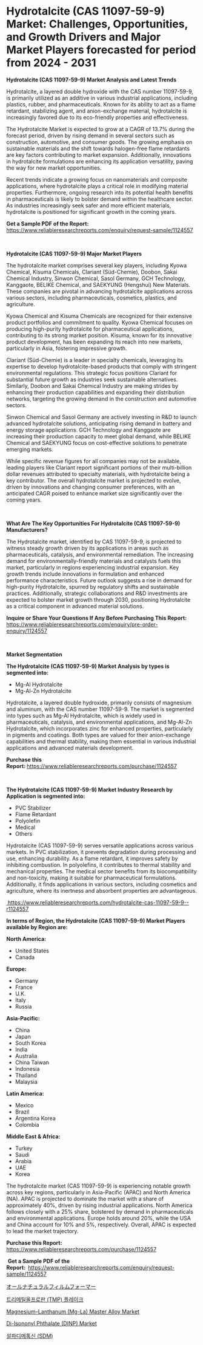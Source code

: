<p><h1>Hydrotalcite (CAS 11097-59-9) Market: Challenges, Opportunities, and Growth Drivers and Major Market Players forecasted for period from 2024 - 2031</h1></p><p><strong>Hydrotalcite (CAS 11097-59-9) Market Analysis and Latest Trends</strong></p>
<p><p>Hydrotalcite, a layered double hydroxide with the CAS number 11097-59-9, is primarily utilized as an additive in various industrial applications, including plastics, rubber, and pharmaceuticals. Known for its ability to act as a flame retardant, stabilizing agent, and anion-exchange material, hydrotalcite is increasingly favored due to its eco-friendly properties and effectiveness.</p><p>The Hydrotalcite Market is expected to grow at a CAGR of 13.7% during the forecast period, driven by rising demand in several sectors such as construction, automotive, and consumer goods. The growing emphasis on sustainable materials and the shift towards halogen-free flame retardants are key factors contributing to market expansion. Additionally, innovations in hydrotalcite formulations are enhancing its application versatility, paving the way for new market opportunities.</p><p>Recent trends indicate a growing focus on nanomaterials and composite applications, where hydrotalcite plays a critical role in modifying material properties. Furthermore, ongoing research into its potential health benefits in pharmaceuticals is likely to bolster demand within the healthcare sector. As industries increasingly seek safer and more efficient materials, hydrotalcite is positioned for significant growth in the coming years.</p></p>
<p><strong>Get a Sample PDF of the Report:&nbsp;</strong> <a href="https://www.reliableresearchreports.com/enquiry/request-sample/1124557">https://www.reliableresearchreports.com/enquiry/request-sample/1124557</a></p>
<p>&nbsp;</p>
<p><strong>Hydrotalcite (CAS 11097-59-9) Major Market Players</strong></p>
<p><p>The hydrotalcite market comprises several key players, including Kyowa Chemical, Kisuma Chemicals, Clariant (Süd-Chemie), Doobon, Sakai Chemical Industry, Sinwon Chemical, Sasol Germany, GCH Technology, Kanggaote, BELIKE Chemical, and SAEKYUNG (Hengshui) New Materials. These companies are pivotal in advancing hydrotalcite applications across various sectors, including pharmaceuticals, cosmetics, plastics, and agriculture.</p><p>Kyowa Chemical and Kisuma Chemicals are recognized for their extensive product portfolios and commitment to quality. Kyowa Chemical focuses on producing high-purity hydrotalcite for pharmaceutical applications, contributing to its strong market position. Kisuma, known for its innovative product development, has been expanding its reach into new markets, particularly in Asia, fostering impressive growth.</p><p>Clariant (Süd-Chemie) is a leader in specialty chemicals, leveraging its expertise to develop hydrotalcite-based products that comply with stringent environmental regulations. This strategic focus positions Clariant for substantial future growth as industries seek sustainable alternatives. Similarly, Doobon and Sakai Chemical Industry are making strides by enhancing their production capabilities and expanding their distribution networks, targeting the growing demand in the construction and automotive sectors.</p><p>Sinwon Chemical and Sasol Germany are actively investing in R&D to launch advanced hydrotalcite solutions, anticipating rising demand in battery and energy storage applications. GCH Technology and Kanggaote are increasing their production capacity to meet global demand, while BELIKE Chemical and SAEKYUNG focus on cost-effective solutions to penetrate emerging markets.</p><p>While specific revenue figures for all companies may not be available, leading players like Clariant report significant portions of their multi-billion dollar revenues attributed to specialty materials, with hydrotalcite being a key contributor. The overall hydrotalcite market is projected to evolve, driven by innovations and changing consumer preferences, with an anticipated CAGR poised to enhance market size significantly over the coming years.</p></p>
<p>&nbsp;</p>
<p><strong>What Are The Key Opportunities For Hydrotalcite (CAS 11097-59-9) Manufacturers?</strong></p>
<p><p>The Hydrotalcite market, identified by CAS 11097-59-9, is projected to witness steady growth driven by its applications in areas such as pharmaceuticals, catalysis, and environmental remediation. The increasing demand for environmentally-friendly materials and catalysts fuels this market, particularly in regions experiencing industrial expansion. Key growth trends include innovations in formulation and enhanced performance characteristics. Future outlook suggests a rise in demand for high-purity Hydrotalcite, spurred by regulatory shifts and sustainable practices. Additionally, strategic collaborations and R&D investments are expected to bolster market growth through 2030, positioning Hydrotalcite as a critical component in advanced material solutions.</p></p>
<p><strong>Inquire or Share Your Questions If Any Before Purchasing This Report:</strong> <a href="https://www.reliableresearchreports.com/enquiry/pre-order-enquiry/1124557">https://www.reliableresearchreports.com/enquiry/pre-order-enquiry/1124557</a></p>
<p>&nbsp;</p>
<p><strong>Market Segmentation</strong></p>
<p><strong>The Hydrotalcite (CAS 11097-59-9) Market Analysis by types is segmented into:</strong></p>
<p><ul><li>Mg-Al Hydrotalcite</li><li>Mg-Al-Zn Hydrotalcite</li></ul></p>
<p><p>Hydrotalcite, a layered double hydroxide, primarily consists of magnesium and aluminum, with the CAS number 11097-59-9. The market is segmented into types such as Mg-Al Hydrotalcite, which is widely used in pharmaceuticals, catalysis, and environmental applications, and Mg-Al-Zn Hydrotalcite, which incorporates zinc for enhanced properties, particularly in pigments and coatings. Both types are valued for their anion-exchange capabilities and thermal stability, making them essential in various industrial applications and advanced materials development.</p></p>
<p><strong>Purchase this Report:&nbsp;</strong><a href="https://www.reliableresearchreports.com/purchase/1124557">https://www.reliableresearchreports.com/purchase/1124557</a></p>
<p>&nbsp;</p>
<p><strong>The Hydrotalcite (CAS 11097-59-9) Market Industry Research by Application is segmented into:</strong></p>
<p><ul><li>PVC Stabilizer</li><li>Flame Retardant</li><li>Polyolefin</li><li>Medical</li><li>Others</li></ul></p>
<p><p>Hydrotalcite (CAS 11097-59-9) serves versatile applications across various markets. In PVC stabilization, it prevents degradation during processing and use, enhancing durability. As a flame retardant, it improves safety by inhibiting combustion. In polyolefins, it contributes to thermal stability and mechanical properties. The medical sector benefits from its biocompatibility and non-toxicity, making it suitable for pharmaceutical formulations. Additionally, it finds applications in various sectors, including cosmetics and agriculture, where its inertness and absorbent properties are advantageous.</p></p>
<p><a href="https://www.reliableresearchreports.com/hydrotalcite-cas-11097-59-9--r1124557">&nbsp;https://www.reliableresearchreports.com/hydrotalcite-cas-11097-59-9--r1124557</a></p>
<p><strong>In terms of Region, the Hydrotalcite (CAS 11097-59-9) Market Players available by Region are:</strong></p>
<p>
    <p> <strong> North America: </strong>
        <ul>
            <li>United States</li>
            <li>Canada</li>
        </ul>
        </p> 
    <p> <strong> Europe: </strong>
        <ul>
            <li>Germany</li>
            <li>France</li>
            <li>U.K.</li>
            <li>Italy</li>
            <li>Russia</li>
        </ul>
        </p> 
    <p> <strong> Asia-Pacific: </strong>
        <ul>
            <li>China</li>
            <li>Japan</li>
            <li>South Korea</li>
            <li>India</li>
            <li>Australia</li>
            <li>China Taiwan</li>
            <li>Indonesia</li>
            <li>Thailand</li>
            <li>Malaysia</li>
        </ul>
        </p> 
    <p> <strong> Latin America: </strong>
        <ul>
            <li>Mexico</li>
            <li>Brazil</li>
            <li>Argentina Korea</li>
            <li>Colombia</li>
        </ul>
        </p> 
    <p> <strong> Middle East & Africa: </strong>
        <ul>
            <li>Turkey</li>
            <li>Saudi</li>
            <li>Arabia</li>
            <li>UAE</li>
            <li>Korea</li>
        </ul>
    </p>
    </p>
<p><p>The hydrotalcite market (CAS 11097-59-9) is experiencing notable growth across key regions, particularly in Asia-Pacific (APAC) and North America (NA). APAC is projected to dominate the market with a share of approximately 40%, driven by rising industrial applications. North America follows closely with a 25% share, bolstered by demand in pharmaceuticals and environmental applications. Europe holds around 20%, while the USA and China account for 10% and 5%, respectively. Overall, APAC is expected to lead the market trajectory.</p></p>
<p><strong>Purchase this Report: </strong><a href="https://www.reliableresearchreports.com/purchase/1124557">https://www.reliableresearchreports.com/purchase/1124557</a></p>
<p>&nbsp;<strong>Get a Sample PDF of the Report:&nbsp;&nbsp;</strong><a href="https://www.reliableresearchreports.com/enquiry/request-sample/1124557">https://www.reliableresearchreports.com/enquiry/request-sample/1124557</a></p>
<p><strong></strong></p>
<p><p><a href="https://medium.com/@samleite85/all-natural-film-formers-market-%E3%81%AF-%E3%82%B3%E3%82%B9%E3%83%88%E7%AE%A1%E7%90%86%E3%81%A8%E5%8A%B9%E7%8E%87%E5%90%91%E4%B8%8A%E3%82%92%E5%84%AA%E5%85%88%E3%81%97%E3%81%BE%E3%81%99-%E3%81%95%E3%82%89%E3%81%AB-%E5%A0%B1%E5%91%8A%E6%9B%B8%E3%81%AF%E5%B8%82%E5%A0%B4%E3%81%AE%E9%9C%80%E8%A6%81%E9%9D%A2%E3%81%A8%E4%BE%9B%E7%B5%A6%E9%9D%A2%E3%81%AE%E4%B8%A1%E6%96%B9%E3%82%92%E3%82%AB%E3%83%90%E3%83%BC%E3%81%97%E3%81%A6%E3%81%84%E3%81%BE%E3%81%99-all-natural-26712330cf7d">オールナチュラルフィルムフォーマー</a></p><p><a href="https://medium.com/@austinalvarez1901/trimethylolpropane-tmp-flakes-market-%EC%9D%98-%EA%B8%80%EB%A1%9C%EB%B2%8C-%EC%8B%9C%EC%9E%A5-%EA%B0%9C%EC%9A%94%EB%8A%94-%EC%A0%84-%EC%84%B8%EA%B3%84-%EB%B0%8F-%EC%A3%BC%EC%9A%94-%EC%8B%9C%EC%9E%A5%EC%9D%98-%EC%82%B0%EC%97%85%EC%97%90-%EC%98%81%ED%96%A5%EC%9D%84-%EB%AF%B8%EC%B9%98%EB%8A%94-%EC%A3%BC%EC%9A%94-%ED%8A%B8%EB%A0%8C%EB%93%9C%EC%97%90-%EB%8C%80%ED%95%9C-%EB%8F%85%ED%8A%B9%ED%95%9C-%EA%B4%80%EC%A0%90%EC%9D%84-4a34f5422ca1">트리메틸올프로판 (TMP) 플레이크</a></p><p><a href="https://github.com/mauripalmi/Market-Research-Report-List-5/blob/main/magnesiumlanthanum-mg-la-master-alloy-market.md">Magnesium–Lanthanum (Mg-La) Master Alloy Market</a></p><p><a href="https://github.com/RunaHaque64/Market-Research-Report-List-1/blob/main/di-isononyl-phthalate-dinp-market.md">Di-Isononyl Phthalate (DINP) Market</a></p><p><a href="https://medium.com/@darylgleichner2023/%EC%84%B8%EA%B3%84-sulfadimethoxine-sdm-market-%EC%9D%80-2024%EC%97%90%EC%84%9C-2031%EB%A1%9C-%EC%97%B0%ED%8F%89%EA%B7%A0-%EC%A6%9D%EA%B0%80%EC%9C%A8%EC%9D%84-%EB%B3%B4%EC%9D%BC-%EA%B2%83%EC%9C%BC%EB%A1%9C-%EC%98%88%EC%83%81%EB%90%A9%EB%8B%88%EB%8B%A4-e0611f99f7c6">설파디메톡신 (SDM)</a></p></p>